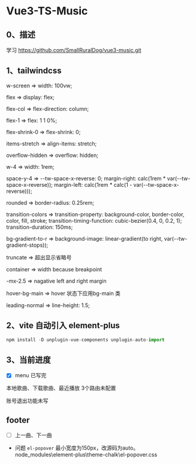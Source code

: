 # Vue3-TS-Music

## 0、描述

学习 https://github.com/SmallRuralDog/vue3-music.git

## 1、tailwindcss

w-screen => width: 100vw;

flex => display: flex;

flex-col => flex-direction: column;

flex-1 => flex: 1 1 0%;

flex-shrink-0 => flex-shrink: 0;

items-stretch => align-items: stretch;

overflow-hidden => overflow: hidden;

w-4 => width: 1rem;

space-y-4 =>  --tw-space-x-reverse: 0;
                margin-right: calc(1rem * var(--tw-space-x-reverse));
                margin-left: calc(1rem * calc(1 - var(--tw-space-x-reverse)));

rounded => border-radius: 0.25rem;

transition-colors => transition-property:               background-color, border-color, color, fill, stroke;
                        transition-timing-function: cubic-bezier(0.4, 0, 0.2, 1);
                        transition-duration: 150ms;

bg-gradient-to-r => background-image: linear-gradient(to right, var(--tw-gradient-stops));

truncate => 超出显示省略号







container => width because breakpoint

-mx-2.5 => nagative left and right margin




hover-bg-main => hover 状态下应用bg-main 类





leading-normal => line-height: 1.5;

## 2、vite 自动引入 element-plus

```javascript
npm install -D unplugin-vue-components unplugin-auto-import
```

## 3、当前进度

- [x] menu 已写完 

本地歌曲、下载歌曲、最近播放 3个路由未配置

账号退出功能未写

## footer

- [ ] 上一曲、下一曲

+ 问题
`el-popover` 最小宽度为150px，改源码为auto。
node_modules\element-plus\theme-chalk\el-popover.css

